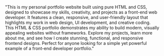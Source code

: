 "This is my personal portfolio website built using pure HTML and CSS, designed to showcase my skills, creativity, and projects as a front-end web developer. It features a clean, responsive, and user-friendly layout that highlights my work in web design, UI development, and creative coding. This HTML & CSS portfolio demonstrates my ability to build modern, visually appealing websites without frameworks. Explore my projects, learn more about me, and see how I create stunning, functional, and responsive frontend designs. Perfect for anyone looking for a simple yet powerful example of a front-end developer portfolio."
